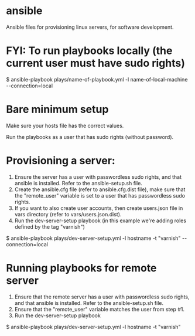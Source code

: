 # ansible
Ansible files for provisioning linux servers, for software development.


# FYI: To run playbooks locally (the current user must have sudo rights)
$ ansible-playbook plays/name-of-playbook.yml -l name-of-local-machine --connection=local


# Bare minimum setup
Make sure your hosts file has the correct values.

Run the playbooks as a user that has sudo rights (without password).


# Provisioning a server:
1. Ensure the server has a user with passwordless sudo rights, and that ansible is installed.
Refer to the ansible-setup.sh file.
2. Create the ansible.cfg file (refer to ansible.cfg.dist file),
make sure that the "remote_user" variable is set to a user that has passwordless sudo rights.
3. If you want to also create user accounts, then create users.json file in vars directory (refer to vars/users.json.dist).
4. Run the dev-server-setup playbook (in this example we're adding roles defined by the tag "varnish")

$ ansible-playbook plays/dev-server-setup.yml -l hostname -t "varnish" --connection=local



# Running playbooks for remote server
1. Ensure that the remote server has a user with passwordless sudo rights, and that ansible is installed.
Refer to the ansible-setup.sh file.
2. Ensure that the "remote_user" variable matches the user from step #1.
3. Run the dev-server-setup playbook

$ ansible-playbook plays/dev-server-setup.yml -l hostname -t "varnish"
